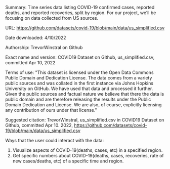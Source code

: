 Summary: Time series data listing COVID-19 confirmed cases, reported deaths, and reported recoveries, split by region. For our project, we’ll be focusing on data collected from US sources. 

URL: https://github.com/datasets/covid-19/blob/main/data/us_simplified.csv

Date downloaded: 4/10/2022

Authorship: TrevorWinstral on Github 

Exact name and version: COVID19 Dataset on Github, us_simplified.csv, committed Apr 10, 2022

Terms of use:
"This dataset is licensed under the Open Data Commons Public Domain and Dedication License.
The data comes from a variety public sources and was collated in the first instance via Johns Hopkins University on GitHub. We have used that data and processed it further. Given the public sources and factual nature we believe that there the data is public domain and are therefore releasing the results under the Public Domain Dedication and License. We are also, of course, explicitly licensing any contribution of ours under that license."

Suggested citation: TrevorWinstral, us_simplified.csv in COVID19 Dataset on Github, committed Apr 10. 2022, https://github.com/datasets/covid-19/blob/main/data/us_simplified.csv

Ways that the user could interact with the data:
  1. Visualize aspects of COVID-19(deaths, cases, etc) in a specified region.
  2. Get specific numbers about COVID-19(deaths, cases, recoveries, rate of new cases/deaths, etc) of a specific time and region. 

